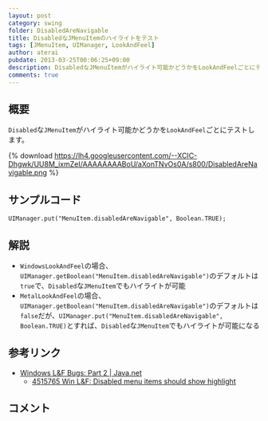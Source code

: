 ```yaml
---
layout: post
category: swing
folder: DisabledAreNavigable
title: DisabledなJMenuItemのハイライトをテスト
tags: [JMenuItem, UIManager, LookAndFeel]
author: aterai
pubdate: 2013-03-25T00:06:25+09:00
description: DisabledなJMenuItemがハイライト可能かどうかをLookAndFeelごとにテストします。
comments: true
---
```

## 概要
`Disabled`な`JMenuItem`がハイライト可能かどうかを`LookAndFeel`ごとにテストします。

{% download https://lh4.googleusercontent.com/--XCIC-Dhgwk/UU8M_ixmZeI/AAAAAAAABoU/aXonTNvOs0A/s800/DisabledAreNavigable.png %}

## サンプルコード
<pre class="prettyprint"><code>UIManager.put("MenuItem.disabledAreNavigable", Boolean.TRUE);
</code></pre>

## 解説
- `WindowsLookAndFeel`の場合、`UIManager.getBoolean("MenuItem.disabledAreNavigable")`のデフォルトは`true`で、`Disabled`な`JMenuItem`でもハイライトが可能
- `MetalLookAndFeel`の場合、`UIManager.getBoolean("MenuItem.disabledAreNavigable")`のデフォルトは`false`だが、`UIManager.put("MenuItem.disabledAreNavigable", Boolean.TRUE)`とすれば、`Disabled`な`JMenuItem`でもハイライトが可能になる

<!-- dummy comment line for breaking list -->

## 参考リンク
- [Windows L&F Bugs: Part 2 | Java.net](http://weblogs.java.net/blog/joshy/archive/2006/08/windows_lf_bugs.html)
    - [4515765 Win L&F: Disabled menu items should show highlight](http://bugs.java.com/bugdatabase/view_bug.do?bug_id=4515765)

<!-- dummy comment line for breaking list -->

## コメント
